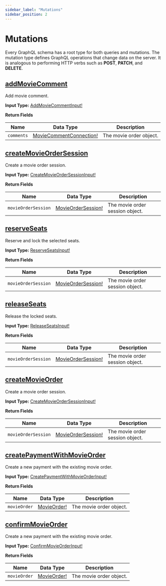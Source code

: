 ```yaml
---
sidebar_label: "Mutations"
sidebar_position: 2
---
```


# Mutations

Every GraphQL schema has a root type for both queries and mutations. The mutation type defines GraphQL operations that change data on the server. It is analogous to performing HTTP verbs such as **POST**, **PATCH**, and **DELETE**.

## [addMovieComment](/docs/graphql/mutations#addmoviecomment)

Add movie comment.

**Input Type:** [AddMovieCommentInput!](/docs/graphql/input_objects#addmoviecommentinput)

**Return Fields**

| Name       | Data Type                                                   | Description             |
| ---------- | ----------------------------------------------------------- | ----------------------- |
| `comments` | [MovieCommentConnection!](/docs/graphql/objects#movieorder) | The movie order object. |

## [createMovieOrderSession](/docs/graphql/mutations#createmovieordersession)

Create a movie order session.

**Input Type:** [CreateMovieOrderSessionInput!](/docs/graphql/input_objects#createmovieordersessioninput)

**Return Fields**

| Name                | Data Type                                                     | Description                     |
| ------------------- | ------------------------------------------------------------- | ------------------------------- |
| `movieOrderSession` | [MovieOrderSession!](/docs/graphql/objects#movieordersession) | The movie order session object. |

## [reserveSeats](/docs/graphql/mutations#reserveseats)

Reserve and lock the selected seats.

**Input Type:** [ReserveSeatsInput!](/docs/graphql/input_objects#reserveseatsinput)

**Return Fields**

| Name                | Data Type                                                     | Description                     |
| ------------------- | ------------------------------------------------------------- | ------------------------------- |
| `movieOrderSession` | [MovieOrderSession!](/docs/graphql/objects#movieordersession) | The movie order session object. |

## [releaseSeats](/docs/graphql/mutations#releaseseats)

Release the locked seats.

**Input Type:** [ReleaseSeatsInput!](/docs/graphql/input_objects#releaseseatsinput)

**Return Fields**

| Name                | Data Type                                                     | Description                     |
| ------------------- | ------------------------------------------------------------- | ------------------------------- |
| `movieOrderSession` | [MovieOrderSession!](/docs/graphql/objects#movieordersession) | The movie order session object. |

## [createMovieOrder](/docs/graphql/mutations#createmovieorder)

Create a movie order session.

**Input Type:** [CreateMovieOrderSessionInput!](/docs/graphql/input_objects#createmovieordersessioninput)

**Return Fields**

| Name                | Data Type                                                     | Description                     |
| ------------------- | ------------------------------------------------------------- | ------------------------------- |
| `movieOrderSession` | [MovieOrderSession!](/docs/graphql/objects#movieordersession) | The movie order session object. |

## [createPaymentWithMovieOrder](/docs/graphql/mutations#createpaymentwithmovieorder)

Create a new payment with the existing movie order.

**Input Type:** [CreatePaymentWithMovieOrderInput!](/docs/graphql/input_objects#createpaymentwithmovieorderinput)

**Return Fields**

| Name         | Data Type                                       | Description             |
| ------------ | ----------------------------------------------- | ----------------------- |
| `movieOrder` | [MovieOrder!](/docs/graphql/objects#movieorder) | The movie order object. |

## [confirmMovieOrder](/docs/graphql/mutations#confirmmovieorder)

Create a new payment with the existing movie order.

**Input Type:** [ConfirmMovieOrderInput!](/docs/graphql/input_objects#confirmmovieorderinput)

**Return Fields**

| Name         | Data Type                                       | Description             |
| ------------ | ----------------------------------------------- | ----------------------- |
| `movieOrder` | [MovieOrder!](/docs/graphql/objects#movieorder) | The movie order object. |
